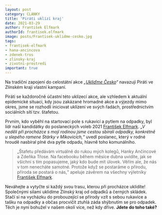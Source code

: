 ```yaml
---
layout: post
category: CLANKY
title: 'Piráti uklízí kraj'
date: 2021-03-29
author: František Elfmark
authorId: frantisek.elfmark
image: posts/Frantisek-uklidme-cesko.jpg
tags: 
- frantisek-elfmark
- hana-ancincova
- zdenek-tros
- zlinsky-kraj
- zivotni-prostredi
important: true
---
```


Na tradiční zapojení do celostátní akce *„[Ukliďme Česko](https://www.uklidmecesko.cz/)“* navazují Piráti ve Zlínském kraji vlastní kampaní.

Piráti se každoročně účastní této uklízecí akce, ale vzhledem k aktuální epidemické situaci, kdy jsou zakázané hromadné akce a  výjezdy mimo okres, jsme se rozhodli iniciovat uklízení ve svých řadách, prostřednictvím sociálních sítí tzv. štafetou.

Prvním, kdo vyběhl na startovací pole s rukavicí a pytlem na odpadky, byl lídr naší kandidátky do poslaneckých voleb 2021 [František Elfmark](https://zlinsky.pirati.cz/lide/frantisek-elfmark/). *„V neděli při procházce s mojí rodinou jsme cestou sbírali odpadky, konkrétně  u slepého ramene Stárky v Míkovicích,“* uvedl poslanec, který v rodné hroudě nasbíral plné dva pytle odpadu, hlavně toho komunálního.

> „Štafetu předávám virtuálně do rukou mých kolegů, Hanky Ančincové a Zdeňka Třose. Na facebooku během měsíce dubna uvidíte, jak se všichni s tím popasujeme, jaký kdo bude mít úlovek. Věřím ale, že nás v tom nenecháte samotné. Protože když se postaráme o přírodu, příroda se postará o nás,“ apeluje závěrem na všechny výletníky [František Elfmark](https://zlinsky.pirati.cz/lide/frantisek-elfmark/).
> 

Neváhejte a vytyčte si každý svou trasu, kterou při procházce uklidíte! Společnými silami uklidíme Zlínský kraj od odpadků a černých skládek. Stačí si na vycházku do probouzející se přírody vzít s sebou rukavice a tašku na odpadky a občas procvičit ztuhlá záda shýbnutím se pro odpadek. Těch je nyní bohužel v našem okolí více, než kdy dříve. **Jdete do toho také?**

